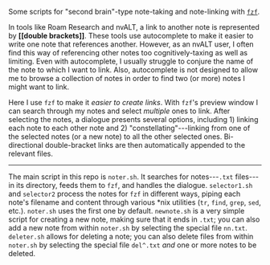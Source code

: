 Some scripts for "second brain"-type note-taking and note-linking with [`fzf`](https://github.com/junegunn/fzf).

In tools like Roam Research and nvALT, a link to another note is represented by **[[double brackets]]**. These tools use autocomplete to make it easier to write one note that references another.  However, as an nvALT user, I often find this way of referencing other notes too cognitively-taxing as well as limiting.  Even with autocomplete, I usually struggle to conjure the name of the note to which I want to link.  Also, autocomplete is not designed to allow me to browse a collection of notes in order to find two (or more) notes I might want to link.  

Here I use `fzf` to make it *easier to create links*. With `fzf`'s preview window I can search through my notes and select *multiple* ones to link. After selecting the notes, a dialogue presents several options, including 1) linking each note to each other note and 2) "constellating"---linking from one of the selected notes (or a new note) to all the other selected ones. Bi-directional double-bracket links are then automatically appended to the relevant files. 

---

The main script in this repo is `noter.sh`. It searches for notes---`.txt` files--- in its directory, feeds them to `fzf`, and handles the dialogue.  `selector1.sh` and `selector2` process the notes for `fzf` in different ways, piping each note's filename and content through various \*nix utilities (`tr`, `find`, `grep`, `sed`, etc.).  `noter.sh` uses the first one by default. `newnote.sh` is a very simple script for creating a new note, making sure that it ends in `.txt`; you can also add a new note from within `noter.sh` by selecting the special file `nn.txt`. `deleter.sh` allows for deleting a note; you can also delete files from within `noter.sh` by selecting the special file `del^.txt` *and* one or more notes to be deleted.  
